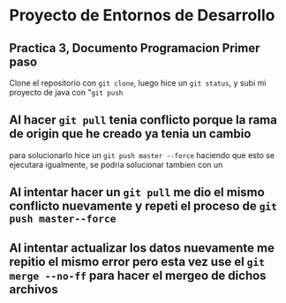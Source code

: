 # Proyecto de Entornos de Desarrollo

## Practica 3, Documento Programacion Primer paso
Clone el repositorio con `git clone`, luego hice un `git status`, y subi mi proyecto 
de java con "`git push`

## Al hacer `git pull` tenia conflicto porque la rama de origin que he creado ya tenia un cambio
para solucionarlo hice un `git push master --force` haciendo que esto se ejecutara igualmente, se podria
solucionar tambien con un 

## Al intentar hacer un `git pull` me dio el mismo conflicto nuevamente y repeti el proceso de `git push master--force`

##  Al intentar actualizar los datos nuevamente me repitio el mismo error pero esta vez use el `git merge --no-ff` para hacer el mergeo de dichos archivos